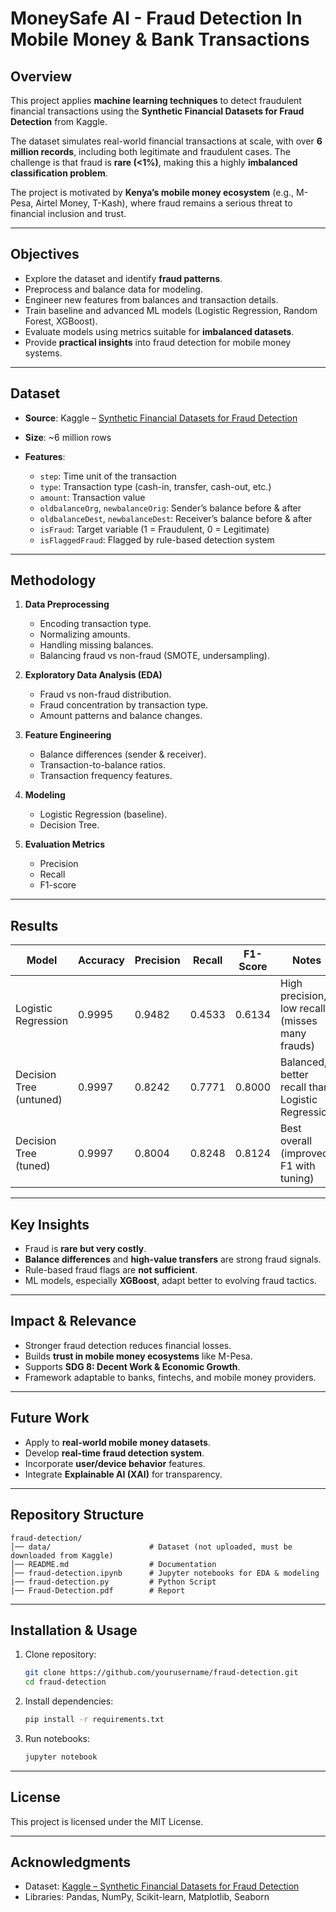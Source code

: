 # MoneySafe AI - Fraud Detection In Mobile Money & Bank Transactions
## Overview

This project applies **machine learning techniques** to detect fraudulent financial transactions using the **Synthetic Financial Datasets for Fraud Detection** from Kaggle.

The dataset simulates real-world financial transactions at scale, with over **6 million records**, including both legitimate and fraudulent cases. The challenge is that fraud is **rare (<1%)**, making this a highly **imbalanced classification problem**.

The project is motivated by **Kenya’s mobile money ecosystem** (e.g., M-Pesa, Airtel Money, T-Kash), where fraud remains a serious threat to financial inclusion and trust.

---

## Objectives

* Explore the dataset and identify **fraud patterns**.
* Preprocess and balance data for modeling.
* Engineer new features from balances and transaction details.
* Train baseline and advanced ML models (Logistic Regression, Random Forest, XGBoost).
* Evaluate models using metrics suitable for **imbalanced datasets**.
* Provide **practical insights** into fraud detection for mobile money systems.

---

## Dataset

* **Source**: Kaggle – [Synthetic Financial Datasets for Fraud Detection](https://www.kaggle.com/datasets/ealaxi/paysim1) 
* **Size**: \~6 million rows
* **Features**:

  * `step`: Time unit of the transaction
  * `type`: Transaction type (cash-in, transfer, cash-out, etc.)
  * `amount`: Transaction value
  * `oldbalanceOrg`, `newbalanceOrig`: Sender’s balance before & after
  * `oldbalanceDest`, `newbalanceDest`: Receiver’s balance before & after
  * `isFraud`: Target variable (1 = Fraudulent, 0 = Legitimate)
  * `isFlaggedFraud`: Flagged by rule-based detection system

---

## Methodology

1. **Data Preprocessing**

   * Encoding transaction type.
   * Normalizing amounts.
   * Handling missing balances.
   * Balancing fraud vs non-fraud (SMOTE, undersampling).

2. **Exploratory Data Analysis (EDA)**

   * Fraud vs non-fraud distribution.
   * Fraud concentration by transaction type.
   * Amount patterns and balance changes.

3. **Feature Engineering**

   * Balance differences (sender & receiver).
   * Transaction-to-balance ratios.
   * Transaction frequency features.

4. **Modeling**

   * Logistic Regression (baseline).
   * Decision Tree.

5. **Evaluation Metrics**

   * Precision
   * Recall
   * F1-score

---

## Results

| **Model**               | **Accuracy** | **Precision** | **Recall** | **F1-Score** | **Notes**                                        |
| ----------------------- | ------------ | ------------- | ---------- | ------------ | ------------------------------------------------ |
| Logistic Regression     | 0.9995       | 0.9482        | 0.4533     | 0.6134       | High precision, low recall (misses many frauds)  |
| Decision Tree (untuned) | 0.9997       | 0.8242        | 0.7771     | 0.8000       | Balanced, better recall than Logistic Regression |
| Decision Tree (tuned)   | 0.9997       | 0.8004        | 0.8248     | 0.8124       | Best overall (improved F1 with tuning)           |

---

## Key Insights

* Fraud is **rare but very costly**.
* **Balance differences** and **high-value transfers** are strong fraud signals.
* Rule-based fraud flags are **not sufficient**.
* ML models, especially **XGBoost**, adapt better to evolving fraud tactics.

---

## Impact & Relevance

* Stronger fraud detection reduces financial losses.
* Builds **trust in mobile money ecosystems** like M-Pesa.
* Supports **SDG 8: Decent Work & Economic Growth**.
* Framework adaptable to banks, fintechs, and mobile money providers.

---

## Future Work

* Apply to **real-world mobile money datasets**.
* Develop **real-time fraud detection system**.
* Incorporate **user/device behavior** features.
* Integrate **Explainable AI (XAI)** for transparency.

---

## Repository Structure

```
fraud-detection/
│── data/                      # Dataset (not uploaded, must be downloaded from Kaggle)
│── README.md                  # Documentation
│── fraud-detection.ipynb      # Jupyter notebooks for EDA & modeling
|── fraud-detection.py         # Python Script
|── Fraud-Detection.pdf        # Report
```

---

## Installation & Usage

1. Clone repository:

   ```bash
   git clone https://github.com/yourusername/fraud-detection.git
   cd fraud-detection
   ```

2. Install dependencies:

   ```bash
   pip install -r requirements.txt
   ```

3. Run notebooks:

   ```bash
   jupyter notebook
   ```

---

## License

This project is licensed under the MIT License.

---

## Acknowledgments

* Dataset: [Kaggle – Synthetic Financial Datasets for Fraud Detection](https://www.kaggle.com/datasets/ealaxi/paysim1)
* Libraries: Pandas, NumPy, Scikit-learn, Matplotlib, Seaborn






